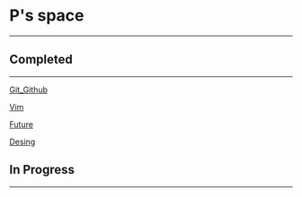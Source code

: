 # P's space

---

## Completed

---

[Git_Github](./Git_Github.md)

[Vim](./Vim.md)

[Future](./Future.md)

[Desing](./Design)

## In Progress

---



